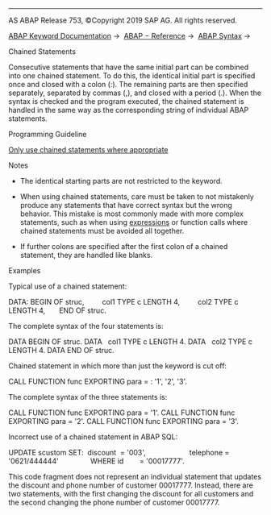   

* * *

AS ABAP Release 753, ©Copyright 2019 SAP AG. All rights reserved.

[ABAP Keyword Documentation](https://help.sap.com/doc/abapdocu_753_index_htm/7.53/en-US/abenabap.htm) →  [ABAP − Reference](https://help.sap.com/doc/abapdocu_753_index_htm/7.53/en-US/abenabap_reference.htm) →  [ABAP Syntax](https://help.sap.com/doc/abapdocu_753_index_htm/7.53/en-US/abenabap_syntax.htm) → 

Chained Statements

Consecutive statements that have the same initial part can be combined into one chained statement. To do this, the identical initial part is specified once and closed with a colon (:). The remaining parts are then specified separately, separated by commas (,), and closed with a period (.). When the syntax is checked and the program executed, the chained statement is handled in the same way as the corresponding string of individual ABAP statements.

Programming Guideline

[Only use chained statements where appropriate](https://help.sap.com/doc/abapdocu_753_index_htm/7.53/en-US/abenchained_statements_guidl.htm "Guideline")

Notes

-   The identical starting parts are not restricted to the keyword.

-   When using chained statements, care must be taken to not mistakenly produce any statements that have correct syntax but the wrong behavior. This mistake is most commonly made with more complex statements, such as when using [expressions](https://help.sap.com/doc/abapdocu_753_index_htm/7.53/en-US/abenexpression_glosry.htm "Glossary Entry") or function calls where chained statements must be avoided all together.

-   If further colons are specified after the first colon of a chained statement, they are handled like blanks.

Examples

Typical use of a chained statement:

DATA: BEGIN OF struc,
        col1 TYPE c LENGTH 4,
        col2 TYPE c LENGTH 4,
      END OF struc.

The complete syntax of the four statements is:

DATA BEGIN OF struc.
DATA   col1 TYPE c LENGTH 4.
DATA   col2 TYPE c LENGTH 4.
DATA END OF struc.

Chained statement in which more than just the keyword is cut off:

CALL FUNCTION func EXPORTING para = : '1', '2', '3'.

The complete syntax of the three statements is:

CALL FUNCTION func EXPORTING para = '1'.
CALL FUNCTION func EXPORTING para = '2'.
CALL FUNCTION func EXPORTING para = '3'.

Incorrect use of a chained statement in ABAP SQL:

UPDATE scustom SET:  discount  = '003',
                     telephone = '0621/444444'
               WHERE id        = '00017777'.

This code fragment does not represent an individual statement that updates the discount and phone number of customer 00017777. Instead, there are two statements, with the first changing the discount for all customers and the second changing the phone number of customer 00017777.